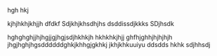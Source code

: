 hgh
hkj

kjhjhkhjkhjjh
dfdkf
Sdjkhjkhsdhjhs
dsddissdjkkks
SDjhsdk

hghghghjjhjhgjjgjhgjsdjhkhkjh
hkhkhkjhjj
ghfhjghhjhjhjhjh
jhgjhghjhgsddddddghkjkhhgjgkhkj
jkhjkhkuuiyu
ddsdds
hkhk
sdjhhsdj
